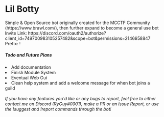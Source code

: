 <h1>Lil Botty</h1>
Simple & Open Source bot originally created for the MCCTF Community (https://www.brawl.com/), then further expand to become a general use bot 
<br>
Invite Link: https://discord.com/oauth2/authorize?client_id=749700983105257482&scope=bot&permissions=2146958847
<br>
Prefix: !
<br>
<h5>Todo and Future Plans</h5>
<li>Add documentation</li>
<li>Finish Module System</li>
<li>Eventual Web Gui</li>
<li>Clean help system and add a welcome message for when bot joins a guild</li>
<br>
<i>If you have any features you'd like or any bugs to report, feel free to either contact me on Discord (RyGuy#0001), make a PR or an Issue Report, or use the !suggest and !report commands through the bot!<i>
